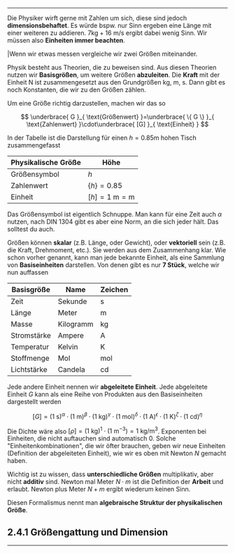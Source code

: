 ***

Die Physiker wirft gerne mit Zahlen um sich, diese sind jedoch **dimensionsbehaftet**. Es würde bspw. nur Sinn ergeben eine Länge mit einer weiteren zu addieren. $7\text{kg}+16\text{ m/s}$ ergibt dabei wenig Sinn. Wir müssen also **Einheiten immer beachten**.

|Wenn wir etwas messen vergleiche wir zwei Größen miteinander.

Physik besteht aus Theorien, die zu beweisen sind. Aus diesen Theorien nutzen wir **Basisgrößen**, um weitere Größen **abzuleiten**. Die **Kraft** mit der Einheit $\text{N}$ ist zusammengesetzt aus den Grundgrößen $\text{kg, m, s}$. Dann gibt es noch Konstanten, die wir zu den Größen zählen.

Um eine Größe richtig darzustellen, machen wir das so

$$
\underbrace{ G }_{ \text{Größenwert} }=\underbrace{ \{ G \} }_{ \text{Zahlenwert} }\cdot\underbrace{ [G] }_{ \text{Einheit} }
$$

In der Tabelle ist die Darstellung für einen $h=0.85\text{m}$ hohen Tisch zusammengefasst

| Physikalische Größe | Höhe |
| ------------------- | ---- |
Größensymbol|$h$
Zahlenwert|$\{ h \}=0.85$
Einheit|$[h]=1\text{ m}=\text{m}$

Das Größensymbol ist eigentlich Schnuppe. Man kann für eine Zeit auch $\alpha$ nutzen, nach DIN 1304 gibt es aber eine Norm, an die sich jeder hält. Das solltest du auch.

Größen können **skalar** (z.B. Länge, oder Gewicht), oder **vektoriell** sein (z.B. die Kraft, Drehmoment, etc.). Sie werden aus dem Zusammenhang klar. Wie schon vorher genannt, kann man jede bekannte Einheit, als eine Sammlung von **Basiseinheiten** darstellen. Von denen gibt es nur **7 Stück**, welche wir nun auffassen

| Basisgröße  | Name      | Zeichen |
| ----------- | --------- | ------- |
| Zeit        | Sekunde   | s       |
| Länge       | Meter     | m       |
| Masse       | Kilogramm | kg      |
| Stromstärke | Ampere    | A       |
| Temperatur  | Kelvin    | K       |
| Stoffmenge  | Mol       | mol     |
| Lichtstärke | Candela   | cd      |

Jede andere Einheit nennen wir **abgeleitete Einheit**. Jede abgeleitete Einheit $G$ kann als eine Reihe von Produkten aus den Basiseinheiten dargestellt werden

$$
[G]=(1\text{ s})^{\alpha}\cdot(1\text{ m})^{\beta}\cdot(1\text{ kg})^{\gamma}\cdot(1\text{ mol})^{\delta}\cdot(1\text{ A})^{\epsilon}\cdot(1\text{ K})^{\zeta}\cdot(1\text{ cd})^{\eta}
$$

Die Dichte wäre also $[\rho]=(1\text{ kg})^{1}\cdot(1\text{ m}^{-3})=1\text{ kg/m}^{3}$. Exponenten bei Einheiten, die nicht auftauchen sind automatisch $0$. Solche "Einheitenkombinationen", die wir öfter brauchen, geben wir neue Einheiten (Definition der abgeleiteten Einheit), wie wir es oben mit Newton $N$ gemacht haben.

Wichtig ist zu wissen, dass **unterschiedliche Größen** multiplikativ, aber nicht **additiv** sind. Newton mal Meter $N\cdot m$ ist die Definition der **Arbeit** und erlaubt. Newton plus Meter $N+m$ ergibt wiederum keinen Sinn.

Diesen Formalismus nennt man **algebraische Struktur der physikalischen Größe**.

## 2.4.1 Größengattung und Dimension
***

